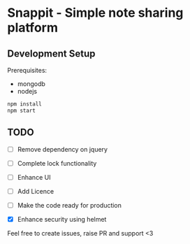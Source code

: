# Snappit - Simple note sharing platform

## Development Setup

Prerequisites:
- mongodb
- nodejs

```bash
npm install
npm start
```

## TODO
- [ ] Remove dependency on jquery
- [ ] Complete lock functionality
- [ ] Enhance UI
- [ ] Add Licence
- [ ] Make the code ready for production
- [x] Enhance security using helmet


Feel free to create issues, raise PR and support <3